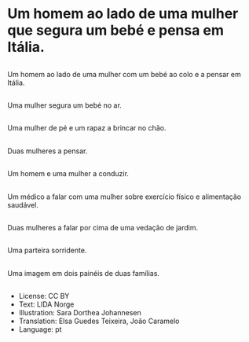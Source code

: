 # Um homem ao lado de uma mulher que segura um bebé e pensa em Itália.

##
Um homem ao lado de uma mulher com um bebé ao colo e a pensar em Itália.

##
Uma mulher segura um bebé no ar.

##
Uma mulher de pé e um rapaz a brincar no chão.

##
Duas mulheres a pensar.

##
Um homem e uma mulher a conduzir.

##
Um médico a falar com uma mulher sobre exercício físico e alimentação saudável.

##
Duas mulheres a falar por cima de uma vedação de jardim.

##
Uma parteira sorridente.

##
Uma imagem em dois painéis de duas famílias.

##
* License: CC BY
* Text: LIDA Norge
* Illustration: Sara Dorthea Johannesen
* Translation: Elsa Guedes Teixeira, João Caramelo
* Language: pt
